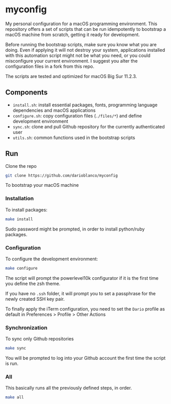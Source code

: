 # myconfig

My personal configuration for a macOS programming environment. This repository offers a set of
scripts that can be run idempotently to bootstrap a macOS machine from scratch, getting it ready
for development.

Before running the bootstrap scripts, make sure you know what you are doing.
Even if applying it will not destroy your system, applications installed with this automation script
might not be what you need, or you could misconfigure your current environment.
I suggest you alter the configuration files in a fork from this repo.

The scripts are tested and optimized for macOS Big Sur 11.2.3.

## Components

- `install.sh`: install essential packages, fonts, programming language dependencies and macOS applications
- `configure.sh`: copy configuration files (`./files/*`) and define development environment
- `sync.sh`: clone and pull Github repository for the currently authenticated user
- `utils.sh`: common functions used in the bootstrap scripts

## Run

Clone the repo

```sh
git clone https://github.com/darioblanco/myconfig
```

To bootstrap your macOS machine

### Installation

To install packages:

```sh
make install
```

Sudo password might be prompted, in order to install python/ruby packages.

### Configuration

To configure the development environment:

```sh
make configure
```

The script will prompt the powerlevel10k configurator if it is the first time you
define the zsh theme.

If you have no `.ssh` folder, it will prompt you to set a passphrase for the newly created
SSH key pair.

To finally apply the iTerm configuration, you need to set the `Dario` profile as default
in Preferences > Profile > Other Actions

### Synchronization

To sync only Github repositories

```sh
make sync
```

You will be prompted to log into your Github account the first time the script is run.

### All

This basically runs all the previously defined steps, in order.

```sh
make all
```
